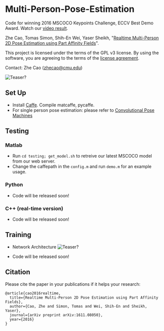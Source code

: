# Multi-Person-Pose-Estimation

Code for winning 2016 MSCOCO Keypoints Challenge, ECCV Best Demo Award. Watch our [video result](https://www.youtube.com/watch?v=pW6nZXeWlGM&t=77s). 

Zhe Cao, Tomas Simon, Shih-En Wei, Yaser Sheikh, "[Realtime Multi-Person 2D Pose Estimation using Part Affinity Fields](https://arxiv.org/abs/1611.08050)".

This project is licensed under the terms of the GPL v3 license. By using the software, you are agreeing to the terms of the [license agreement](https://github.com/ZheC/Multi-Person-Pose-Estimation/blob/master/LICENSE).

Contact: Zhe Cao (zhecao@cmu.edu)

![Teaser?](https://github.com/ZheC/Multi-Person-Pose-Estimation/blob/master/readme/pose.gif)

## Set Up
- Install [Caffe](http://caffe.berkeleyvision.org/). Compile matcaffe, pycaffe.
- For single person pose estimation: please refer to [Convolutional Pose Machines](https://github.com/shihenw/convolutional-pose-machines-release)

## Testing

### Matlab
- Run `cd testing; get_model.sh` to retreive our latest MSCOCO model from our web server.
- Change the caffepath in the `config.m` and run `demo.m` for an example usage.

### Python
- Code will be released soon!

### C++ (real-time version)
- Code will be released soon!

## Training

- Network Architecture
![Teaser?](https://github.com/ZheC/Multi-Person-Pose-Estimation/blob/master/readme/arch.png)

- Code will be released soon!

## Citation
Please cite the paper in your publications if it helps your research:

    @article{cao2016realtime,
	  title={Realtime Multi-Person 2D Pose Estimation using Part Affinity Fields},
	  author={Cao, Zhe and Simon, Tomas and Wei, Shih-En and Sheikh, Yaser},
	  journal={arXiv preprint arXiv:1611.08050},
	  year={2016}
	}
